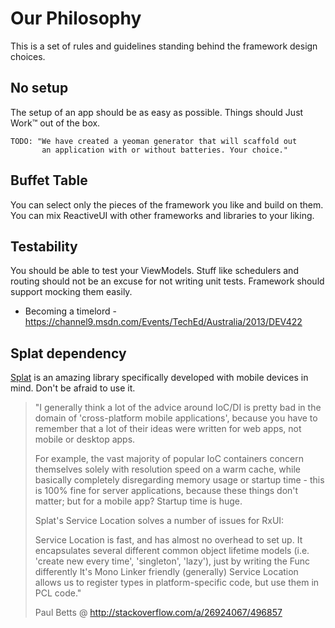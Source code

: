 # Our Philosophy

This is a set of rules and guidelines standing behind the framework design choices.

## No setup

The setup of an app should be as easy as possible. Things should Just Work™ out of the box.

    TODO: "We have created a yeoman generator that will scaffold out
           an application with or without batteries. Your choice."

## Buffet Table

You can select only the pieces of the framework you like and build on them. You can mix ReactiveUI with other frameworks and libraries to your liking.

## Testability

You should be able to test your ViewModels. Stuff like schedulers and routing should not be an excuse for not writing unit tests. Framework should support mocking them easily.

* Becoming a timelord - https://channel9.msdn.com/Events/TechEd/Australia/2013/DEV422

## Splat dependency

[Splat](https://github.com/paulcbetts/splat) is an amazing library specifically developed with mobile devices in mind. Don't be afraid to use it.



> "I generally think a lot of the advice around IoC/DI is pretty bad in the domain of 'cross-platform mobile applications', because you have to remember that a lot of their ideas were written for web apps, not mobile or desktop apps.
>
> For example, the vast majority of popular IoC containers concern themselves solely with resolution speed on a warm cache, while basically completely disregarding memory usage or startup time - this is 100% fine for server applications, because these things don't matter; but for a mobile app? Startup time is huge.
>
> Splat's Service Location solves a number of issues for RxUI:
>
> Service Location is fast, and has almost no overhead to set up.
It encapsulates several different common object lifetime models (i.e. 'create new every time', 'singleton', 'lazy'), just by writing the Func differently
It's Mono Linker friendly (generally)
Service Location allows us to register types in platform-specific code, but use them in PCL code."
>
> Paul Betts @ http://stackoverflow.com/a/26924067/496857